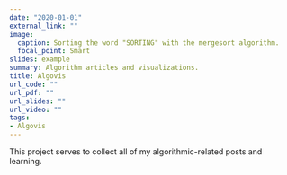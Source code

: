```yaml
---
date: "2020-01-01"
external_link: ""
image:
  caption: Sorting the word "SORTING" with the mergesort algorithm.
  focal_point: Smart
slides: example
summary: Algorithm articles and visualizations.
title: Algovis
url_code: ""
url_pdf: ""
url_slides: ""
url_video: ""
tags:
- Algovis
---
```


This project serves to collect all of my algorithmic-related posts and learning.